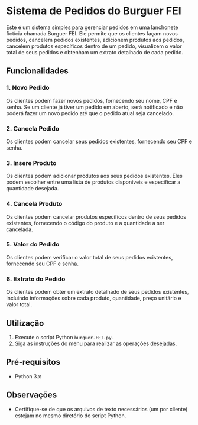 # Sistema de Pedidos do Burguer FEI

Este é um sistema simples para gerenciar pedidos em uma lanchonete fictícia chamada Burguer FEI. Ele permite que os clientes façam novos pedidos, cancelem pedidos existentes, adicionem produtos aos pedidos, cancelem produtos específicos dentro de um pedido, visualizem o valor total de seus pedidos e obtenham um extrato detalhado de cada pedido.

## Funcionalidades

### 1. Novo Pedido
Os clientes podem fazer novos pedidos, fornecendo seu nome, CPF e senha. Se um cliente já tiver um pedido em aberto, será notificado e não poderá fazer um novo pedido até que o pedido atual seja cancelado.

### 2. Cancela Pedido
Os clientes podem cancelar seus pedidos existentes, fornecendo seu CPF e senha.

### 3. Insere Produto
Os clientes podem adicionar produtos aos seus pedidos existentes. Eles podem escolher entre uma lista de produtos disponíveis e especificar a quantidade desejada.

### 4. Cancela Produto
Os clientes podem cancelar produtos específicos dentro de seus pedidos existentes, fornecendo o código do produto e a quantidade a ser cancelada.

### 5. Valor do Pedido
Os clientes podem verificar o valor total de seus pedidos existentes, fornecendo seu CPF e senha.

### 6. Extrato do Pedido
Os clientes podem obter um extrato detalhado de seus pedidos existentes, incluindo informações sobre cada produto, quantidade, preço unitário e valor total.

## Utilização

1. Execute o script Python `burguer-FEI.py`.
2. Siga as instruções do menu para realizar as operações desejadas.

## Pré-requisitos

- Python 3.x

## Observações

- Certifique-se de que os arquivos de texto necessários (um por cliente) estejam no mesmo diretório do script Python.

